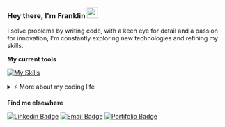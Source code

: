 ### Hey there, I'm Franklin <a href="https://github.com/franklinrms"><img src="https://media.giphy.com/media/hvRJCLFzcasrR4ia7z/giphy.gif" width="25px" height="25px"></a>

I solve problems by writing code, with a keen eye for detail and a passion for innovation, I'm constantly exploring new technologies and refining my skills. 

**My current tools**

[![My Skills](https://skillicons.dev/icons?i=ts,react,nextjs,tailwind,graphql,jest,bun,nodejs,express,elysia,prisma,git,docker,aws,cloudflare,mongodb,postgres,redis,figma&theme=dark&perline=20)](https://github.com/franklinrms)



<details>
   <summary>⚡️ More about my coding life</summary>
   <br>
   
   <!--START_SECTION:waka-->
![Lines of code](https://img.shields.io/badge/From%20Hello%20World%20I%27ve%20Written-1.0%20million%20lines%20of%20code-blue)

**🐱 My GitHub Data** 

> 📦 69.0 kB Used in GitHub's Storage 
 > 
> 🏆 236 Contributions in the Year 2024
 > 
> 💼 Opted to Hire
 > 
> 📜 10 Public Repositories 
 > 
> 🔑 22 Private Repositories 
 > 
📊 **This Week I Spent My Time On** 

```text
💬 Programming Languages: 
TypeScript               1 hr 7 mins         ████████████████████░░░░░   78.09 % 
JSON                     16 mins             █████░░░░░░░░░░░░░░░░░░░░   18.57 % 
Markdown                 2 mins              █░░░░░░░░░░░░░░░░░░░░░░░░   03.14 % 
JavaScript               0 secs              ░░░░░░░░░░░░░░░░░░░░░░░░░   00.08 % 
TSConfig                 0 secs              ░░░░░░░░░░░░░░░░░░░░░░░░░   00.08 % 

🔥 Editors: 
VS Code                  1 hr 26 mins        █████████████████████████   100.00 % 

💻 Operating System: 
Windows                  1 hr 26 mins        █████████████████████████   100.00 % 
```

**I Mostly Code in TypeScript** 

```text
TypeScript               13 repos            ████████████░░░░░░░░░░░░░   48.15 % 
JavaScript               12 repos            ███████████░░░░░░░░░░░░░░   44.44 % 
HTML                     2 repos             ██░░░░░░░░░░░░░░░░░░░░░░░   07.41 % 
```




 Last Updated on 25/04/2024 12:26:06 UTC
<!--END_SECTION:waka-->
</details> 



**Find me elsewhere**

[![Linkedin Badge](https://img.shields.io/badge/Franklin_Ramos-%230077B5.svg?&logo=linkedin&logoColor=white&link=https://www.linkedin.com/in/franklinrms/)](https://www.linkedin.com/in/franklinrms/)
[![Email Badge](https://img.shields.io/badge/franklinramos@outlook.com-0173B7?&style=flat&logo=microsoft-outlook&logoColor=white&link=mailto:franklinramos@outlook.com)](mailto:franklinramos@outlook.com)
[![Portifolio Badge](https://img.shields.io/website?label=codebyfranklin&up_color=blue&up_message=up&url=https://codebyfranklin.vercel.app/)](https://codebyfranklin.vercel.app/)



<!-- 
   [![My Skills](https://skillicons.dev/icons?i=js,ts,html,css,react,redux,jest,nodejs,py,git,aws,docker,mysql,mongodb&theme=dark)](https://github.com/franklinrms)
-->





